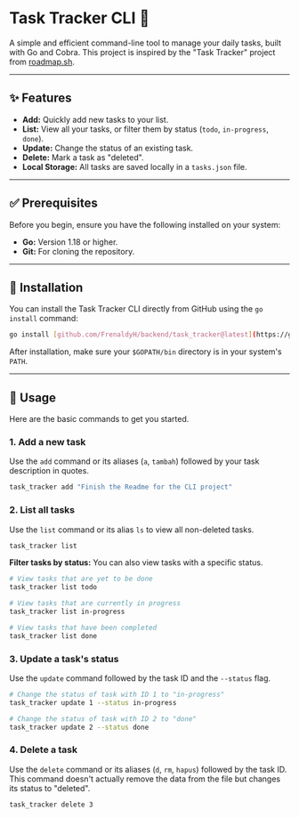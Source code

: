 # Task Tracker CLI 📝

A simple and efficient command-line tool to manage your daily tasks, built with Go and Cobra. This project is inspired by the "Task Tracker" project from [roadmap.sh](https://roadmap.sh/projects/task-tracker).

---

## ✨ Features

- **Add:** Quickly add new tasks to your list.
- **List:** View all your tasks, or filter them by status (`todo`, `in-progress`, `done`).
- **Update:** Change the status of an existing task.
- **Delete:** Mark a task as "deleted".
- **Local Storage:** All tasks are saved locally in a `tasks.json` file.

---

## ✅ Prerequisites

Before you begin, ensure you have the following installed on your system:
- **Go:** Version 1.18 or higher.
- **Git:** For cloning the repository.

---

## 🚀 Installation

You can install the Task Tracker CLI directly from GitHub using the `go install` command:
```bash
go install [github.com/FrenaldyH/backend/task_tracker@latest](https://github.com/FrenaldyH/backend/task_tracker@latest)
```
After installation, make sure your `$GOPATH/bin` directory is in your system's `PATH`.

---

## 📖 Usage

Here are the basic commands to get you started.

### 1. Add a new task
Use the `add` command or its aliases (`a`, `tambah`) followed by your task description in quotes.

```bash
task_tracker add "Finish the Readme for the CLI project"
```

### 2. List all tasks
Use the `list` command or its alias `ls` to view all non-deleted tasks.

```bash
task_tracker list
```

**Filter tasks by status:**
You can also view tasks with a specific status.

```bash
# View tasks that are yet to be done
task_tracker list todo

# View tasks that are currently in progress
task_tracker list in-progress

# View tasks that have been completed
task_tracker list done
```

### 3. Update a task's status
Use the `update` command followed by the task ID and the `--status` flag.

```bash
# Change the status of task with ID 1 to "in-progress"
task_tracker update 1 --status in-progress

# Change the status of task with ID 2 to "done"
task_tracker update 2 --status done
```

### 4. Delete a task
Use the `delete` command or its aliases (`d`, `rm`, `hapus`) followed by the task ID. This command doesn't actually remove the data from the file but changes its status to "deleted".

```bash
task_tracker delete 3
```